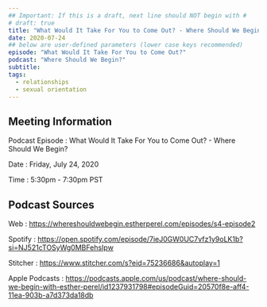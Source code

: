 ```yaml
---
## Important: If this is a draft, next line should NOT begin with #
# draft: true
title: "What Would It Take For You to Come Out? - Where Should We Begin?"
date: 2020-07-24
## below are user-defined parameters (lower case keys recommended)
episode: "What Would It Take For You to Come Out?"
podcast: "Where Should We Begin?"
subtitle:
tags:
  - relationships
  - sexual orientation
---
```


## Meeting Information

Podcast Episode
:   What Would It Take For You to Come Out? - Where Should We Begin?

Date
:   Friday, July 24, 2020

Time
:   5:30pm - 7:30pm PST

## Podcast Sources

Web
:   https://whereshouldwebegin.estherperel.com/episodes/s4-episode2

Spotify
:   https://open.spotify.com/episode/7ieJ0GW0UC7vfz1y9oLK1b?si=NJ521cTOSyWg0MBFehsIpw

Stitcher
:   https://www.stitcher.com/s?eid=75236686&autoplay=1

Apple Podcasts
:   https://podcasts.apple.com/us/podcast/where-should-we-begin-with-esther-perel/id1237931798#episodeGuid=20570f8e-aff4-11ea-903b-a7d373da18db

